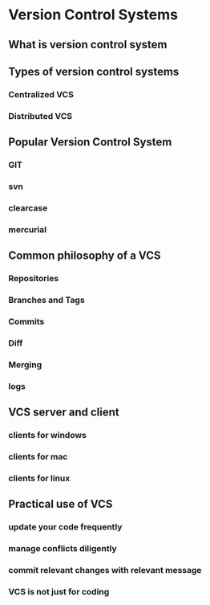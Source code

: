# Version Control Systems

## What is version control system

## Types of version control systems

### Centralized VCS

### Distributed VCS

## Popular Version Control System

### GIT

### svn

### clearcase

### mercurial

## Common philosophy of a VCS

### Repositories

### Branches and Tags

### Commits

### Diff

### Merging

### logs

## VCS server and client

### clients for windows

### clients for mac

### clients for linux

## Practical use of VCS

### update your code frequently

### manage conflicts diligently

### commit relevant changes with relevant message

### VCS is not just for coding